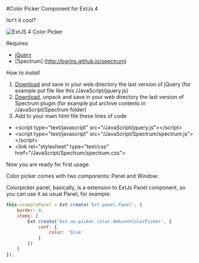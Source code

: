 #Color Picker Component for ExtJs 4

Isn't it cool?

![ExtJS 4 Color Picker](http://fog.od.ua/fx/ext-js-components/color-picker/ExtJs-4-color-picker.png "ExtJS 4 Color Picker")

Requires
- [jQuery](http://jquery.com)
- [Spectrum] (http://bgrins.github.io/spectrum)

*How to install*

1. [Download](http://jquery.com/download/) and save in your web directory the last version of jQuery (for example put file like this /JavaScript/jquery.js)
2. [Download](http://bgrins.github.io/spectrum/), unpack and save in your web directory the last version of Spectrum plugin (for example put archive contents in /JavaScript/Spectrum folder)
3. Add to your main html file these lines of code
  * &lt;script type="text/javascript" src="/JavaScript/jquery.js">&lt;/script>
  * &lt;script type="text/javascript" src="/JavaScript/Spectrum/spectrum.js">&lt;/script>
  * &lt;link rel="stylesheet" type="text/css" href="/JavaScript/Spectrum/spectrum.css">

Now you are ready for first usage

Color picker comes with two components: Panel and Window:

Colorpicker panel, basically, is a extension to ExtJs Panel component, so you can use it as usual Panel, for example:

```JavaScript
this.examplePanel = Ext.create('Ext.panel.Panel', {
	border: 0,
	items: [
		Ext.create('Ext.ux.picker.color.AmbientColorPicker', {
			conf: {
				color: 'blue'
			}
		})
	]
});

```